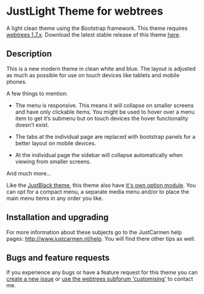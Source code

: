 JustLight Theme for webtrees
============================

A light clean theme using the Bootstrap framework.
This theme requires [webtrees 1.7.x](https://github.com/fisharebest/webtrees). Download the latest stable release of this theme [here](https://github.com/JustCarmen/justlight/releases/latest).

Description
-----------
This is a new modern theme in clean white and blue. The layout is adjusted as much as possible for use on touch devices like tablets and mobile phones.

A few things to mention:
* The menu is responsive. This means it will collapse on smaller screens and have only clickable items. You might be used to hover over a menu item to get it’s submenu but on touch devices the hover functionality doesn’t exist.

* The tabs at the individual page are replaced with bootstrap panels for a better layout on mobile devices.

* At the individual page the sidebar will collapse automatically when viewing from smaller screens.

And much more...

Like the [JustBlack theme](https://github.com/JustCarmen/justblack), this theme also have [it's own option module](https://github.com/JustCarmen/justlight_theme_options). You can opt for a compact menu, a separate media menu and/or to place the main menu items in any order you like.

Installation and upgrading
--------------------------
For more information about these subjects go to the JustCarmen help pages: http://www.justcarmen.nl/help. You will find there other tips as well.

Bugs and feature requests
-------------------------
If you experience any bugs or have a feature request for this theme you can [create a new issue](https://github.com/JustCarmen/justlight/issues?state=open) or [use the webtrees subforum 'customising'](http://www.webtrees.net/index.php/en/forum/4-customising) to contact me.
